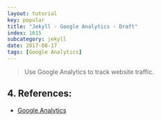 ```yaml
---
layout: tutorial
key: popular
title: "Jekyll - Google Analytics - Draft"
index: 1615
subcategory: jekyll
date: 2017-08-17
tags: [Google Analytics]
---
```


> Use Google Analytics to track website traffic.



## 4. References:
* [Google Analytics](https://analytics.google.com/analytics/)
